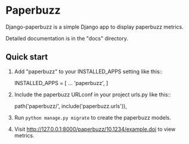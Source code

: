 # Paperbuzz

Django-paperbuzz is a simple Django app to display paperbuzz metrics.

Detailed documentation is in the "docs" directory.

## Quick start

1. Add "paperbuzz" to your INSTALLED_APPS setting like this::

    INSTALLED_APPS = [
        ...
        'paperbuzz',
    ]

2. Include the paperbuzz URLconf in your project urls.py like this::

    path('paperbuzz/', include('paperbuzz.urls')),

3. Run `python manage.py migrate` to create the paperbuzz models.

4. Visit http://127.0.0.1:8000/paperbuzz/10.1234/example.doi to view metrics.
